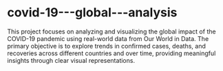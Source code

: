 # covid-19---global---analysis
This project focuses on analyzing and visualizing the global impact of the COVID-19 pandemic using real-world data from Our World in Data. The primary objective is to explore trends in confirmed cases, deaths, and recoveries across different countries and over time, providing meaningful insights through clear visual representations.  
